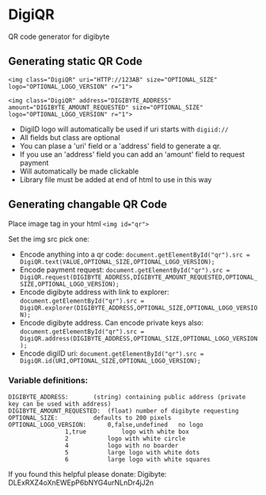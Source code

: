 # DigiQR
QR code generator for digibyte

## Generating static QR Code
`<img class="DigiQR" uri="HTTP://123AB" size="OPTIONAL_SIZE" logo="OPTIONAL_LOGO_VERSION" r="1">`

`<img class="DigiQR" address="DIGIBYTE_ADDRESS" amount="DIGIBYTE_AMOUNT_REQUESTED" size="OPTIONAL_SIZE" logo="OPTIONAL_LOGO_VERSION" r="1">`
 - DigiID logo will automatically be used if uri starts with `digiid://`
 - All fields but class are optional
 - You can plase a 'uri' field or a 'address' field to generate a qr.
 - If you use an 'address' field you can add an 'amount' field to request payment 
 - Will automatically be made clickable
 - Library file must be added at end of html to use in this way


## Generating changable QR Code
Place image tag in your html
	`<img id="qr">`
		
Set the img src pick one:
 - Encode anything into a qr code: `document.getElementById("qr").src = DigiQR.text(VALUE,OPTIONAL_SIZE,OPTIONAL_LOGO_VERSION);`
 - Encode payment request: `document.getElementById("qr").src = DigiQR.request(DIGIBYTE_ADDRESS,DIGIBYTE_AMOUNT_REQUESTED,OPTIONAL_SIZE,OPTIONAL_LOGO_VERSION);`
 - Encode digibyte address with link to explorer: `document.getElementById("qr").src = DigiQR.explorer(DIGIBYTE_ADDRESS,OPTIONAL_SIZE,OPTIONAL_LOGO_VERSION);`
 - Encode digibyte address.  Can encode private keys also: `document.getElementById("qr").src = DigiQR.address(DIGIBYTE_ADDRESS,OPTIONAL_SIZE,OPTIONAL_LOGO_VERSION);`
 - Encode digiID uri: `document.getElementById("qr").src = DigiQR.id(URI,OPTIONAL_SIZE,OPTIONAL_LOGO_VERSION);`

### Variable definitions:
	DIGIBYTE_ADDRESS:		(string) containing public address (private key can be used with address)
	DIGIBYTE_AMOUNT_REQUESTED:	(float) number of digibyte requesting
	OPTIONAL_SIZE:			defaults to 200 pixels
	OPTIONAL_LOGO_VERSION:		0,false,undefined	no logo
					1,true			logo with white box
					2			logo with white circle
					4			logo with no boarder
					5			large logo with white dots
					6			large logo with white squares


If you found this helpful please donate:
Digibyte: DLExRXZ4oXnEWEpP6bNYG4urNLnDr4jJ2n
